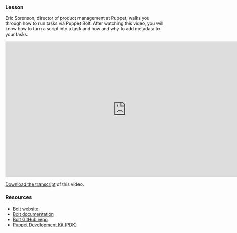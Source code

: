 
<i class="fa fa-graduation-cap"></i> <h3>Lesson</h3>

Eric Sorenson, director of product management at Puppet, walks you through how to run tasks via Puppet Bolt. After watching this video, you will know how to turn a script into a task and how and why to add metadata to your tasks. 


<iframe src="https://fast.wistia.net/embed/iframe/o4nlwajf0y?videoFoam=true" title="Wistia video player" allowtransparency="true" frameborder="0" scrolling="no" class="wistia_embed" name="wistia_embed" allowfullscreen="allowfullscreen" mozallowfullscreen="mozallowfullscreen" webkitallowfullscreen="webkitallowfullscreen" oallowfullscreen="oallowfullscreen" msallowfullscreen="msallowfullscreen" width="761" height="428" style="width: 761px; height: 428px;"></iframe>

[Download the transcript](https://puppet.box.com/shared/static/ao0k22gfdwuxkedlsa64ahoxu6eaekvh.pdf) of this video.

<i class="fa fa-pencil" aria-hidden="true"></i> <h3>Resources</h3>

* [Bolt website](https://puppet.com/products/puppet-bolt)
* [Bolt documentation](https://puppet.com/docs/bolt/0.x/bolt.html)
* [Bolt GitHub repo](https://github.com/puppetlabs/bolt)
* [Puppet Development Kit (PDK)](https://puppet.com/download-puppet-development-kit)

